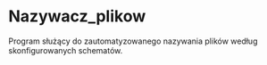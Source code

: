 # Nazywacz_plikow
Program służący do zautomatyzowanego nazywania plików według skonfigurowanych schematów.
